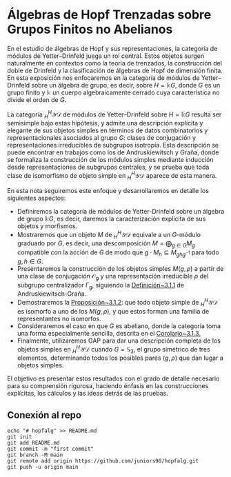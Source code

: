 # Álgebras de Hopf Trenzadas sobre Grupos Finitos no Abelianos


En el estudio de álgebras de Hopf y sus representaciones,
la categoría de módulos de Yetter–Drinfeld juega un rol central.
Estos objetos surgen naturalmente en contextos como la teoría de
trenzados, la construcción del doble de Drinfeld y la clasificación
de álgebras de Hopf de dimensión finita. En esta exposición nos
enfocaremos en la categoría de módulos de Yetter–Drinfeld sobre
un álgebra de grupo, es decir, sobre $H = \Bbbk G$, donde $G$
es un grupo finito y $\Bbbk$ un cuerpo algebraicamente cerrado
cuya característica no divide el orden de $G$.

La categoría ${}_H^H \mathcal{YD}$ de módulos de Yetter–Drinfeld
sobre $H = \Bbbk G$ resulta ser semisimple bajo estas hipótesis,
y admite una descripción explícita y elegante de sus objetos
simples en términos de datos combinatorios y representacionales
asociados al grupo $G$: clases de conjugación y representaciones
irreducibles de subgrupos isotropía. Esta descripción se puede
encontrar en trabajos como los de Andruskiewitsch y Graña,
donde se formaliza la construcción de los módulos simples mediante
inducción desde representaciones de subgrupos centrales, y se prueba
que toda clase de isomorfismo de objeto simple en
${}_H^H \mathcal{YD}$ aparece de esta manera.

En esta nota seguiremos este enfoque y desarrollaremos en detalle
los siguientes aspectos:

- Definiremos la categoría de módulos de Yetter-Drinfeld
sobre un álgebra de grupo $\Bbbk G$, es decir, daremos la
caracterización explícita de sus objetos y morfismos.
- Mostraremos que un objeto $M$ de ${}_H^H \mathcal{YD}$
equivale a un $G$-módulo graduado por $G$, es decir, una
descomposición $M = \bigoplus_{g \in G} M_g$ compatible con la
acción de $G$ de modo que $g \cdot M_h \subseteq M_{ghg^{-1}}$
para todo $g,h \in G$.
- Presentaremos la construcción de los objetos simples
$M(g,\rho)$ a partir de una clase de conjugación $\mathcal{O}_g$
y una representación irreducible $\rho$ del subgrupo centralizador
$\Gamma_g$, siguiendo la [Definición~3.1.1](https://arxiv.org/abs/math/9802074v3) de
Andruskiewitsch-Graña.
- Demostraremos la [Proposición~3.1.2](https://arxiv.org/abs/math/9802074v3): que todo
objeto simple de ${}_H^H \mathcal{YD}$ es isomorfo a uno de los
$M(g,\rho)$, y que estos forman una familia de representantes no
isomorfos.
- Consideraremos el caso en que $G$ es abeliano, donde la
categoría toma una forma especialmente sencilla, descrita en el
[Corolario~3.1.3.](https://arxiv.org/abs/math/9802074v3)
- Finalmente, utilizaremos GAP para  dar una descripción
completa de los objetos simples en ${}_H^H \mathcal{YD}$
cuando $G = \mathbb{S}_3$, el grupo simétrico de tres
elementos, determinando todos los posibles pares
$(g,\rho)$ que dan lugar a objetos simples.


El objetivo es presentar estos resultados con el grado de
detalle necesario para su comprensión rigurosa, haciendo
énfasis en las construcciones explícitas, los cálculos y
las ideas detrás de las pruebas.

## Conexión al repo

```
echo "# hopfalg" >> README.md
git init
git add README.md
git commit -m "first commit"
git branch -M main
git remote add origin https://github.com/juniors90/hopfalg.git
git push -u origin main
```